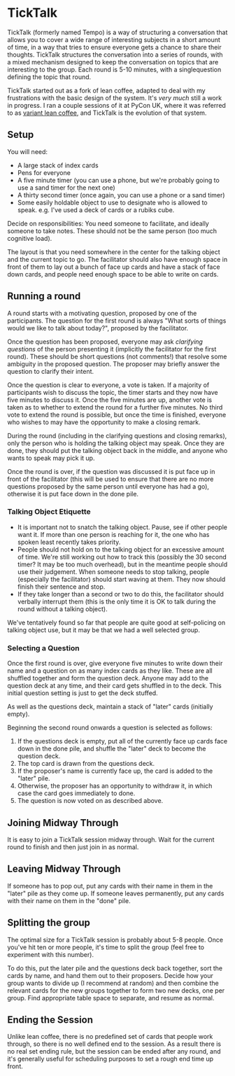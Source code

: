 # TickTalk

TickTalk (formerly named Tempo) is a way of structuring a conversation that allows you to cover a wide range of interesting subjects in a short amount of time,
in a way that tries to ensure everyone gets a chance to share their thoughts.
TickTalk structures the conversation into a series of rounds, with a mixed mechanism designed to keep the conversation on topics that are interesting to the group.
Each round is 5-10 minutes, with a singlequestion defining the topic that round.

TickTalk started out as a fork of lean coffee, adapted to deal with my frustrations with the basic design of the system.
It's *very much* still a work in progress.
I ran a couple sessions of it at PyCon UK, where it was referred to as [variant lean coffee](https://notebook.drmaciver.com/posts/2018-09-20-09:17.html),
and TickTalk is the evolution of that system.

## Setup

You will need:

* A large stack of index cards
* Pens for everyone
* A five minute timer (you can use a phone, but we're probably going to use a sand timer for the next one)
* A thirty second timer (once again, you can use a phone or a sand timer)
* Some easily holdable object to use to designate who is allowed to speak. e.g. I've used a deck of cards or a rubiks cube.

Decide on responsibilities:
You need someone to facilitate, and ideally someone to take notes. These should not be the same person (too much cognitive load).

The layout is that you need somewhere in the center for the talking object and the current topic to go.
The facilitator should also have enough space in front of them to lay out a bunch of face up cards and have a stack of face down cards,
and people need enough space to be able to write on cards.

## Running a round

A round starts with a motivating question, proposed by one of the participants.
The question for the first round is always "What sorts of things would we like to talk about today?", proposed by the facilitator.

Once the question has been proposed, everyone may ask *clarifying questions* of the person presenting it (implicitly the facilitator for the first round).
These should be short questions (not comments!) that resolve some ambiguity in the proposed question.
The proposer may briefly answer the question to clarify their intent.

Once the question is clear to everyone, a vote is taken. If a majority of participants wish to discuss the topic,
the timer starts and they now have five minutes to discuss it.
Once the five minutes are up, another vote is taken as to whether to extend the round for a further five minutes.
No third vote to extend the round is possible,
but once the time is finished, everyone who wishes to may have the opportunity to make a closing remark.

During the round (including in the clarifying questions and closing remarks), only the person who is holding the talking object may speak.
Once they are done, they should put the talking object back in the middle, and anyone who wants to speak may pick it up.

Once the round is over, if the question was discussed it is put face up in front of the facilitator (this will be used to ensure that there are no more questions proposed by the same person until everyone has had a go), otherwise it is put face down in the done pile.

### Talking Object Etiquette

* It is important not to snatch the talking object. Pause, see if other people want it. If more than one person is reaching for it, the one who has spoken least recently takes priority.
* People should not hold on to the talking object for an excessive amount of time. We're still working out how to track this (possibly the 30 second timer? It may be too much overhead), but in the meantime people should use their judgement. When someone needs to stop talking, people (especially the facilitator) should start waving at them. They now should finish their sentence and stop.
* If they take longer than a second or two to do this, the facilitator should verbally interrupt them (this is the only time it is OK to talk during the round without a talking object).

We've tentatively found so far that people are quite good at self-policing on talking object use, but it may be that we had a well selected group.

### Selecting a Question

Once the first round is over, give everyone five minutes to write down their name and a question on as many index cards as they like.
These are all shuffled together and form the question deck. Anyone may add to the question deck at any time, and their card gets shuffled in to the deck.
This initial question setting is just to get the deck stuffed.

As well as the questions deck, maintain a stack of "later" cards (initially empty).

Beginning the second round onwards a question is selected as follows:

1. If the questions deck is empty, put all of the currently face up cards face down in the done pile, and shuffle the "later" deck to become the question deck.
2. The top card is drawn from the questions deck.
3. If the proposer's name is currently face up, the card is added to the "later" pile.
4. Otherwise, the proposer has an opportunity to withdraw it, in which case the card goes immediately to done.
5. The question is now voted on as described above.

## Joining Midway Through

It is easy to join a TickTalk session midway through.
Wait for the current round to finish and then just join in as normal.

## Leaving Midway Through

If someone has to pop out, put any cards with their name in them in the "later" pile as they come up. If someone leaves permanently, put any cards with their name on them in the "done" pile.

## Splitting the group

The optimal size for a TickTalk session is probably about 5-8 people.
Once you've hit ten or more people, it's time to split the group (feel free to experiment with this number).

To do this, put the later pile and the questions deck back together, sort the cards by name, and hand them out to their proposers.
Decide how your group wants to divide up (I recommend at random) and then combine the relevant cards for the new groups together to form two new decks,
one per group. Find appropriate table space to separate, and resume as normal.

## Ending the Session

Unlike lean coffee, there is no predefined set of cards that people work through, so there is no well defined end to the session.
As a result there is no real set ending rule, but the session can be ended after any round, and it's generally useful for scheduling purposes to set a rough end time up front.
